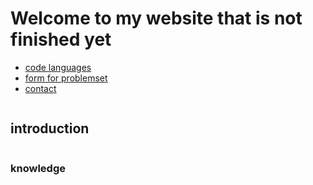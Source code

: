 
<html>
<head>
  <link href="style.css" rel="stylesheet">
  <title>test site</title>
</head>
<body>
  <h1>Welcome to my website that is not finished yet</h1>
 
  <nav>
    <ul>
      <li><a href="CodeLanguages.html">code languages</a></li>
      <li><a href="form.html">form for problemset</a></li>
      <li><a href="contact.html">contact</a></li>
    </ul>
  </nav>
  
  <img src="" alt="">
  <div>
   <h2>introduction</h2>
    <p></p>
  </div>
  
  <img src="" alt="">
  <div>
    <h3>knowledge</h3>
    <p></p>
  </div>
  
  <img src="" alt="">
  <div>
    <h2></h2>
  </div>
  
</body>
</html>
